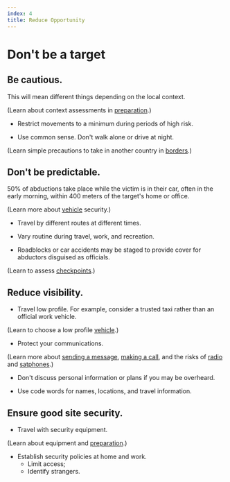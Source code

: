 ```yaml
---
index: 4
title: Reduce Opportunity
---
```

# Don't be a target 

## Be cautious.

This will mean different things depending on the local context.

(Learn about context assessments in [preparation](umbrella://lesson/preparation).)

*	Restrict movements to a minimum during periods of high risk.  

*	Use common sense. Don't walk alone or drive at night.

(Learn simple precautions to take in another country in [borders](umbrella://lesson/borders).)

## Don't be predictable.

50% of abductions take place while the victim is in their car, often in the early morning, within 400 meters of the target's home or office.

(Learn more about [vehicle](umbrella://lesson/vehicles) security.)

*	Travel by different routes at different times.

*	Vary routine during travel, work, and recreation.  

*	Roadblocks or car accidents may be staged to provide cover for abductors disguised as officials. 

(Learn to assess [checkpoints](umbrella://lesson/checkpoints).)

## Reduce visibility.  

* Travel low profile. For example, consider a trusted taxi rather than an official work vehicle. 

(Learn to choose a low profile [vehicle](umbrella://lesson/vehicles).) 

* Protect your communications.

(Learn more about [sending a message](umbrella://lesson/sending-a-message), [making a call](umbrella://lesson/making-a-call), and the risks of [radio](umbrella://lesson/radio-and-satellite-phones/0) and [satphones](umbrella://lesson/radio-and-satellite-phones/1).)

* Don't discuss personal information or plans if you may be overheard. 

* Use code words for names, locations, and travel information.

## Ensure good site security. 

* Travel with security equipment.

(Learn about equipment and [preparation](umbrella://lesson/preparation).)

* Establish security policies at home and work. 
	* Limit access;
    * Identify strangers.